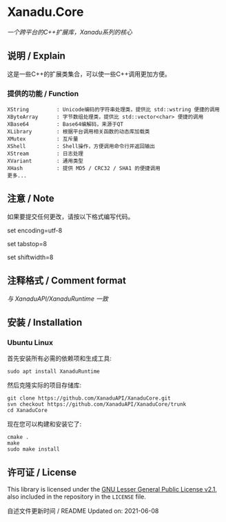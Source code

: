# Xanadu.Core

*一个跨平台的C++扩展库，Xanadu系列的核心*


## 说明 / Explain

这是一些C++的扩展类集合，可以使一些C++调用更加方便。


### 提供的功能 / Function
    XString         : Unicode编码的字符串处理类，提供比 std::wstring 便捷的调用
    XByteArray      : 字节数组处理类，提供比 std::vector<char> 便捷的调用
    XBase64         : Base64编解码，来源于QT
    XLibrary        : 根据平台调用相关函数的动态库加载类
    XMutex          : 互斥量
    XShell          : Shell操作，方便调用命令行并返回输出
    XStream         : 日志处理
    XVariant        : 通用类型
    XHash           : 提供 MD5 / CRC32 / SHA1 的便捷调用
    更多...


## 注意 / Note

如果要提交任何更改，请按以下格式编写代码。

set encoding=utf-8

set tabstop=8

set shiftwidth=8



## 注释格式 / Comment format

*与 XanaduAPI/XanaduRuntime 一致*


## 安装 / Installation

### Ubuntu Linux

首先安装所有必需的依赖项和生成工具:
```shell
sudo apt install XanaduRuntime
```

然后克隆实际的项目存储库:
```shell
git clone https://github.com/XanaduAPI/XanaduCore.git
svn checkout https://github.com/XanaduAPI/XanaduCore/trunk
cd XanaduCore
```

现在您可以构建和安装它了:
```shell
cmake .
make
sudo make install
```

## 许可证 / License

This library is licensed under the [GNU Lesser General Public License v2.1](https://www.gnu.org/licenses/lgpl-2.1.en.html),
also included in the repository in the `LICENSE` file.

自述文件更新时间 / README Updated on: 2021-06-08
